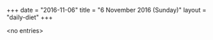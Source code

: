 +++
date = "2016-11-06"
title = "6 November 2016 (Sunday)"
layout = "daily-diet"
+++

<p>&lt;no entries&gt;</p>